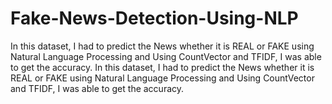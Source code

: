 # Fake-News-Detection-Using-NLP
In this dataset, I had to predict the News whether it is REAL or FAKE using Natural Language Processing and Using CountVector and TFIDF, I was able to get the accuracy.
In this dataset, I had to predict the News whether it is REAL or FAKE using Natural Language Processing and Using CountVector and TFIDF, I was able to get the accuracy.
